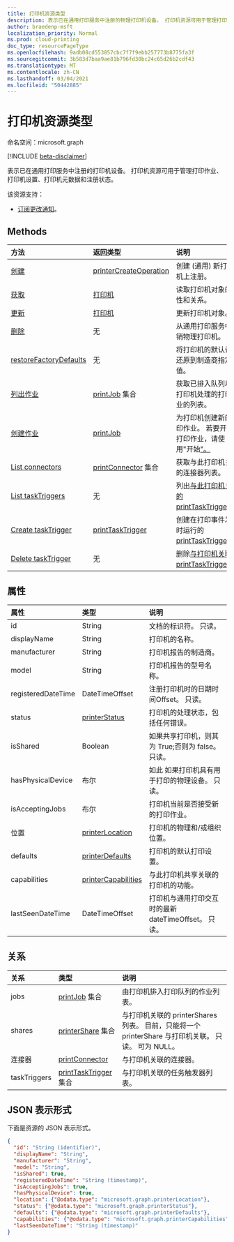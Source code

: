 ```yaml
---
title: 打印机资源类型
description: 表示已在通用打印服务中注册的物理打印机设备。 打印机资源可用于管理打印作业、打印机设置、打印机元数据和注册状态。
author: braedenp-msft
localization_priority: Normal
ms.prod: cloud-printing
doc_type: resourcePageType
ms.openlocfilehash: 9adb08cd553857cbc7f7f9ebb257773b8775fa3f
ms.sourcegitcommit: 3b583d7baa9ae81b796fd30bc24c65d26b2cdf43
ms.translationtype: MT
ms.contentlocale: zh-CN
ms.lasthandoff: 03/04/2021
ms.locfileid: "50442885"
---
```

# <a name="printer-resource-type"></a>打印机资源类型

命名空间：microsoft.graph

[!INCLUDE [beta-disclaimer](../../includes/beta-disclaimer.md)]

表示已在通用打印服务中注册的打印机设备。 打印机资源可用于管理打印作业、打印机设置、打印机元数据和注册状态。

该资源支持：
* [订阅更改通知](/graph/universal-print-webhook-notifications)。

## <a name="methods"></a>Methods

| 方法       | 返回类型 | 说明 |
|:-------------|:------------|:------------|
| [创建](../api/printer-create.md) | [printerCreateOperation](printerCreateOperation.md) | 创建 (通用) 新打印机上注册。 |
| [获取](../api/printer-get.md) | [打印机](printer.md) | 读取打印机对象的属性和关系。 |
| [更新](../api/printer-update.md) | [打印机](printer.md) | 更新打印机对象。 |
| [删除](../api/printer-delete.md) | 无 | 从通用打印服务中注销物理打印机。 |
| [restoreFactoryDefaults](../api/printer-restorefactorydefaults.md) | 无 | 将打印机的默认设置还原到制造商指定的值。 |
| [列出作业](../api/printer-list-jobs.md) | [printJob](printjob.md) 集合 | 获取已排入队列以由打印机处理的打印作业的列表。 |
| [创建作业](../api/printer-post-jobs.md) | [printJob](printjob.md) | 为打印机创建新的打印作业。 若要开始打印作业，请使用"开始["。](../api/printjob-start.md) |
| [List connectors](../api/printer-list-connectors.md) | [printConnector](printconnector.md) 集合 | 获取与此打印机关联的连接器列表。 |
| [List taskTriggers](../api/printer-list-tasktriggers.md) | 无 | 列出[与此打印机关联的 printTaskTriggers。](printtasktrigger.md) |
| [Create taskTrigger](../api/printer-post-tasktriggers.md) | [printTaskTrigger](printtasktrigger.md) | 创建在打印事件发生时运行的[printTaskTrigger。](printtasktrigger.md) |
| [Delete taskTrigger](../api/printer-delete-tasktrigger.md) | 无 | 删除[与打印机关联的 printTaskTrigger。](printtasktrigger.md) |

## <a name="properties"></a>属性
| 属性     | 类型        | 说明 |
|:-------------|:------------|:------------|
|id|String|文档的标识符。 只读。|
|displayName|String|打印机的名称。|
|manufacturer|String|打印机报告的制造商。|
|model|String|打印机报告的型号名称。|
|registeredDateTime|DateTimeOffset|注册打印机时的日期时间Offset。 只读。|
|status|[printerStatus](printerstatus.md)|打印机的处理状态，包括任何错误。|
|isShared|Boolean|如果共享打印机，则其为 True;否则为 false。 只读。|
|hasPhysicalDevice|布尔|如此 如果打印机具有用于打印的物理设备。 只读。|
|isAcceptingJobs|布尔|打印机当前是否接受新的打印作业。|
|位置|[printerLocation](printerlocation.md)|打印机的物理和/或组织位置。|
|defaults|[printerDefaults](printerdefaults.md)|打印机的默认打印设置。|
|capabilities|[printerCapabilities](printercapabilities.md)|与此打印机共享关联的打印机的功能。|
|lastSeenDateTime|DateTimeOffset|打印机与通用打印交互时的最新 dateTimeOffset。 只读。|

## <a name="relationships"></a>关系
| 关系 | 类型        | 说明 |
|:-------------|:------------|:------------|
|jobs|[printJob](printjob.md) 集合| 由打印机排入打印队列的作业列表。|
|shares|[printerShare](printershare.md) 集合| 与打印机关联的 printerShares 列表。 目前，只能将一个 printerShare 与打印机关联。 只读。 可为 NULL。|
|连接器|[printConnector](printconnector.md)|与打印机关联的连接器。|
|taskTriggers|[printTaskTrigger](printtasktrigger.md) 集合|与打印机关联的任务触发器列表。|

## <a name="json-representation"></a>JSON 表示形式

下面是资源的 JSON 表示形式。

<!-- {
  "blockType": "resource",
  "optionalProperties": [

  ],
  "@odata.type": "microsoft.graph.printer",
  "keyProperty": "id",
  "baseType":"microsoft.graph.entity"
}-->

```json
{
  "id": "String (identifier)",
  "displayName": "String",
  "manufacturer": "String",
  "model": "String",
  "isShared": true,
  "registeredDateTime": "String (timestamp)",
  "isAcceptingJobs": true,
  "hasPhysicalDevice": true,
  "location": {"@odata.type": "microsoft.graph.printerLocation"},
  "status": {"@odata.type": "microsoft.graph.printerStatus"},
  "defaults": {"@odata.type": "microsoft.graph.printerDefaults"},
  "capabilities": {"@odata.type": "microsoft.graph.printerCapabilities"},
  "lastSeenDateTime": "String (timestamp)"
}
```

<!-- uuid: 8fcb5dbc-d5aa-4681-8e31-b001d5168d79
2015-10-25 14:57:30 UTC -->
<!-- {
  "type": "#page.annotation",
  "description": "printer resource",
  "keywords": "",
  "section": "documentation",
  "tocPath": ""
}-->


